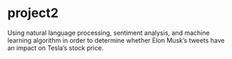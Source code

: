 # project2
Using natural language processing, sentiment analysis, and machine learning algorithm 
in order to determine whether Elon Musk’s tweets have an impact on Tesla’s stock price.
